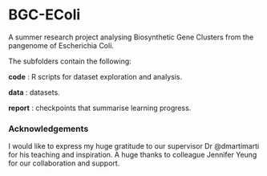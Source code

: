 # BGC-EColi
A summer research project analysing Biosynthetic Gene Clusters from the pangenome of Escherichia Coli.

The subfolders contain the following: 

**code** : R scripts for dataset exploration and analysis.

**data** : datasets.

**report** : checkpoints that summarise learning progress.

### Acknowledgements
I would like to express my huge gratitude to our supervisor Dr @dmartimarti for his teaching and inspiration. 
A huge thanks to colleague Jennifer Yeung for our collaboration and support.
